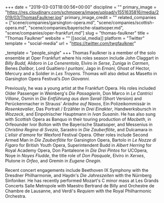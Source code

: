 +++
date = "2019-03-03T18:00:56+00:00"
discipline = ""
primary_image = "https://res.cloudinary.com/schmopera/image/upload/v1551635816/media/2019/03/ThomasFaulkner.jpg"
primary_image_credit = ""
related_companies = ["scene/companies/garsington-opera.md", "scene/companies/scottish-opera.md", "scene/companies/bayerische-staatsoper.md", "scene/companies/oper-frankfurt.md"]
slug = "thomas-faulkner"
title = "Thomas Faulkner"
website = ""
[[social_media]]
platform = "Twitter"
template = "social-media"
url = "https://twitter.com/twgfaulkner"

_template = "people_single"
+++
Thomas Faulkner is a member of the solo ensemble at Oper Frankfurt where his roles season include John Claggart in _Billy Budd,_ Alidoro in _La Cenerentola_, Elviro in _Serse_, Zuniga in _Carmen_, Benes _Dalibor_, Lord Gualtiero _I puritani_, Jago in _Ernani_, Ghost of Hector, Mercury and a Soldier in _Les Troyens_. Thomas will also debut as Masetto in Garsington Opera Festival’s _Don Giovanni._

Previously, he was a young artist at the Frankfurt Opera. His roles included Older Passenger in Weinberg's _Die Passagierin_, Don Marco in _Le Cantrici Villane_, Osmin in _Die Entführung aus dem Serail_ (Short Version) and Perückenmacher in Strauss' _Ariadne auf Naxos_, Ein Polizeikommissär in _Rosenkavalier_, Das Portrait / Erzähler in _Drei Einakter_, Handwerksbursch in _Wozzeck_, and Einpolnischer Hauptmann in _Ivan Susanin_. He has also sung with Scottish Opera as Banquo in their touring production of _Macbeth_, in Orfeounder Ivor Bolton with the Bayerische Staatsoper, and Messenius in _Christina Regina di Svezia_, Sarastro in _Die Zauberflöte_, and Dulcamara in _L'elisir d'amore_ for Wexford Festival Opera. Other roles include Second Armed Man in _Die Zauberflöte_ for Garsington Opera, Bartolo in _Le Nozze di Figaro_ for British Youth Opera, Superintendent Budd in _Albert Herring_ for Royal Academy Opera, Don Pantaleone in _Die Drei Pintos_ for UCOpera, Noye in _Noyes Fludde_, the title role of _Don Pasquale_, Elviro in _Xerxes_, Plutone in _Orfeo_, and Gremin in _Eugene Onegin_.

Recent concert engagements include Beethoven IX Symphony with the Dresdner Philharmonie, and Haydn's _Die Jahreszeiten_ with the Nürnberg Sinfoniker. He has recently performed Mozart's C minor mass at Les Grands Concerts Salle Metropole with Maestro Bertrand de Billy and Orchestre de Chambre de Lausanne, and Verdi's _Requiem_ with the Royal Philharmonic Orchestra.